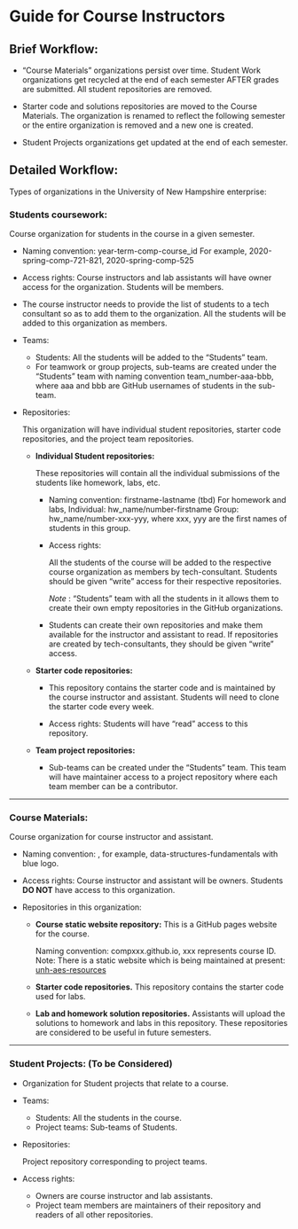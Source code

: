 # Guide for Course Instructors


## Brief Workflow:
- “Course Materials” organizations persist over time.
  Student Work organizations get recycled at the end of each semester AFTER grades are submitted.
  All student repositories are removed.

- Starter code and solutions repositories are moved to the Course Materials.
  The organization is renamed to reflect the following semester or the entire organization is removed and a new one is created.

- Student Projects organizations get updated at the end of each semester.

## Detailed Workflow:
Types of organizations in the University of New Hampshire enterprise:


### **Students coursework:**  
Course organization for students in the course in a given semester.
- Naming convention:
  year-term-comp-course_id
  For example, 2020-spring-comp-721-821, 2020-spring-comp-525


- Access rights:
  Course instructors and lab assistants will have owner access for the organization. Students will be members.

- The course instructor needs to provide the list of students to a tech consultant so as to add them to the organization. All the students will be added to this organization as members.


- Teams:
  - Students: All the students will be added to the “Students” team.
  - For teamwork or group projects, sub-teams are created under the “Students” team with naming convention team_number-aaa-bbb, where aaa and bbb are GitHub usernames of students in the sub-team.


- Repositories:

  This organization will have individual student repositories, starter code repositories, and the project team repositories.

  - __Individual Student repositories:__

    These repositories will contain all the individual submissions of the students like homework, labs, etc.
    - Naming convention:
      firstname-lastname (tbd)
      For homework and labs,
        Individual: hw_name/number-firstname
        Group: hw_name/number-xxx-yyy, where xxx, yyy are the first names of students in this group.

    - Access rights:

      All the students of the course will be added to the respective course organization as members by tech-consultant. Students should be given “write” access for their respective repositories.

      *Note* : “Students” team with all the students in it allows them to create their own empty repositories in the GitHub organizations.


    - Students can create their own repositories and make them available for the instructor and assistant to read.  If repositories are created by tech-consultants, they should be given “write” access.

  - __Starter code repositories:__

    - This repository contains the starter code and is maintained by the course instructor and assistant. Students will need to clone the starter code every week.  

    - Access rights: Students will have “read” access to this repository.

  - __Team project repositories:__

    - Sub-teams can be created under the “Students” team. This team will have maintainer access to a project repository where each team member can be a contributor.

-----------------
### **Course Materials:**
Course organization for course instructor and assistant.

- Naming convention: <course name>, for example, data-structures-fundamentals with blue logo.


- Access rights: Course instructor and assistant will be owners. Students **DO NOT** have access to this organization.


- Repositories in this organization:

  - __Course static website repository:__
    This is a GitHub pages website for the course.

    Naming convention: compxxx.github.io, xxx represents course ID.
    Note: There is a static website which is being maintained at present: [unh-aes-resources](https://unh-aes-resources.github.io/)

  - __Starter code repositories.__
    This repository contains the starter code used for labs.


  - __Lab and homework solution repositories.__
    Assistants will upload the solutions to homework and labs in this repository. These repositories are considered to be useful in future semesters.
---------------

### **Student Projects:** (To be Considered)
- Organization for Student projects that relate to a course.

- Teams:
  - Students: All the students in the course.
  - Project teams: Sub-teams of Students.


- Repositories:

  Project repository corresponding to project teams.

- Access rights:
  - Owners are course instructor and lab assistants.
  - Project team members are maintainers of their repository and readers of all other repositories.
